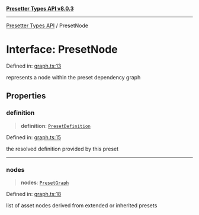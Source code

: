 [**Presetter Types API v8.0.3**](../README.md)

---

[Presetter Types API](../README.md) / PresetNode

# Interface: PresetNode

Defined in: [graph.ts:13](https://github.com/alvis/presetter/blob/master/packages/types/src/graph.ts#L13)

represents a node within the preset dependency graph

## Properties

### definition

> **definition**: [`PresetDefinition`](PresetDefinition.md)

Defined in: [graph.ts:15](https://github.com/alvis/presetter/blob/master/packages/types/src/graph.ts#L15)

the resolved definition provided by this preset

---

### nodes

> **nodes**: [`PresetGraph`](../type-aliases/PresetGraph.md)

Defined in: [graph.ts:18](https://github.com/alvis/presetter/blob/master/packages/types/src/graph.ts#L18)

list of asset nodes derived from extended or inherited presets
